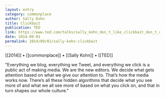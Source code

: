 ```yaml
---
layout: entry
category: commonplace
author: Sally Kohn
title: Clickbait
publication: TED
link: https://www.ted.com/talks/sally_kohn_don_t_like_clickbait_don_t_click/
date: 2014-09-01
permalink: 2014/09/01/sally-kohn-clickbait
---
```


[[2014]] • [[commonplace]] • [[Sally Kohn]] • [[TED]]

"Everything we blog, everything we Tweet, and everything we click is a public act of making media. We are the new editors. We decide what gets attention based on what we give our attention to. That’s how the media works now. There’s all these hidden algorithms that decide what you see more of and what we all see more of based on what you click on, and that in turn shapes our whole culture."